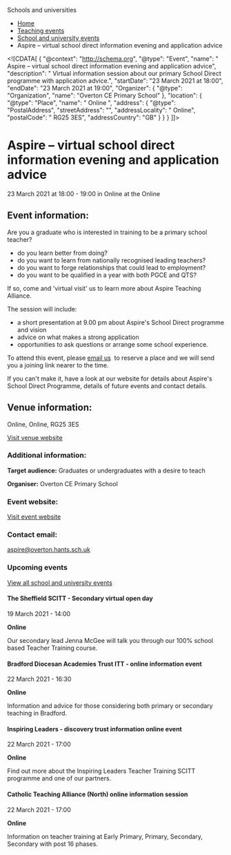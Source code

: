Schools and universities

*   [Home](/)
*   [Teaching events](/teaching-events)
*   [School and university events](/teaching-events/training-provider-events)
*   Aspire – virtual school direct information evening and application advice

<!\[CDATA\[ { "@context": "http://schema.org", "@type": "Event", "name": " Aspire – virtual school direct information evening and application advice", "description": " Virtual information session about our primary School Direct programme with application advice.", "startDate": "23 March 2021 at 18:00", "endDate": "23 March 2021 at 19:00", "Organizer": { "@type": "Organization", "name": "Overton CE Primary School" }, "location": { "@type": "Place", "name": " Online ", "address": { "@type": "PostalAddress", "streetAddress": "", "addressLocality": " Online", "postalCode": " RG25 3ES", "addressCountry": "GB" } } } \]\]>

Aspire – virtual school direct information evening and application advice
=========================================================================

23 March 2021 at 18:00 - 19:00 in Online at the Online

Event information:
------------------

Are you a graduate who is interested in training to be a primary school teacher?

*   do you learn better from doing?
*   do you want to learn from nationally recognised leading teachers?
*   do you want to forge relationships that could lead to employment?
*   do you want to be qualified in a year with both PGCE and QTS?

If so, come and 'virtual visit' us to learn more about Aspire Teaching Alliance.

The session will include:

*   a short presentation at 9.00 pm about Aspire's School Direct programme and vision
*   advice on what makes a strong application
*   opportunities to ask questions or arrange some school experience. 

To attend this event, please [email us](mailto:aspire@overton.hants.sch.uk)  to reserve a place and we will send you a joining link nearer to the time.

If you can't make it, have a look at our website for details about Aspire's School Direct Programme, details of future events and contact details.

Venue information:
------------------

Online, Online, RG25 3ES

[Visit venue website](https://www.overtonprimary.co.uk/ "Online")

### Additional information:

**Target audience:** Graduates or undergraduates with a desire to teach

**Organiser:** Overton CE Primary School

### Event website:

[Visit event website](https://www.overtonprimary.co.uk/initial-teacher-training)

### Contact email:

[aspire@overton.hants.sch.uk](mailto:aspire@overton.hants.sch.uk)

### Upcoming events

[View all school and university events](/teaching-events/training-provider-events)

[](/teaching-events/training-provider-events/210319-the-sheffield-scitt-secondary-virtual-open-day)

#### The Sheffield SCITT - Secondary virtual open day

19 March 2021 - 14:00

**Online**

Our secondary lead Jenna McGee will talk you through our 100% school based Teacher Training course.

[](/teaching-events/training-provider-events/210322-bradford-diocesan-academies-trust-itt-online-information-event)

#### Bradford Diocesan Academies Trust ITT - online information event

22 March 2021 - 16:30

**Online**

Information and advice for those considering both primary or secondary teaching in Bradford.

[](/teaching-events/training-provider-events/210322-inspiring-leaders-discovery-trust-information-online-event)

#### Inspiring Leaders - discovery trust information online event

22 March 2021 - 17:00

**Online**

Find out more about the Inspiring Leaders Teacher Training SCITT programme and one of our partners.

[](/teaching-events/training-provider-events/210322-catholic-teaching-alliance-north-online-information-session)

#### Catholic Teaching Alliance (North) online information session

22 March 2021 - 17:00

**Online**

Information on teacher training at Early Primary, Primary, Secondary, Secondary with post 16 phases.